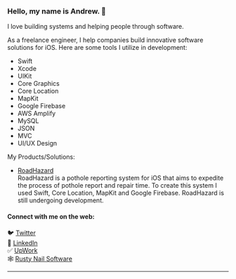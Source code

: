 ### Hello, my name is Andrew. 👋

I love building systems and helping people through software. 

As a freelance engineer, I help companies build innovative software solutions for iOS. Here are some tools I utilize in development:
- Swift
- Xcode
- UIKit
- Core Graphics
- Core Location
- MapKit
- Google Firebase
- AWS Amplify
- MySQL
- JSON
- MVC
- UI/UX Design

My Products/Solutions:
- [RoadHazard](https://apps.apple.com/us/app/roadhazard/id1481914964)<br>
RoadHazard is a pothole reporting system for iOS that aims to expedite the process of pothole report and repair time. To create this system I used Swift, Core Location, MapKit and Google Firebase. RoadHazard is still undergoing development.



#### Connect with me on the web:
🐦  [Twitter](https://twitter.com/andrewlundydev/) <br>
💼  [LinkedIn](https://www.linkedin.com/in/andrewlundydev/) <br>
✅  [UpWork](https://www.upwork.com/freelancers/~0199be2378363dff7b) <br>
🕸  [Rusty Nail Software](https://rustynailsoftware.com)
<hr>




<!--
**andrew-lundy/andrew-lundy** is a ✨ _special_ ✨ repository because its `README.md` (this file) appears on your GitHub profile.

Here are some ideas to get you started:

- 🔭 I’m currently working on ...
- 🌱 I’m currently learning ...
- 👯 I’m looking to collaborate on ...
- 🤔 I’m looking for help with ...
- 💬 Ask me about ...
- 📫 How to reach me: ...
- 😄 Pronouns: ...
- ⚡ Fun fact: ...
-->
